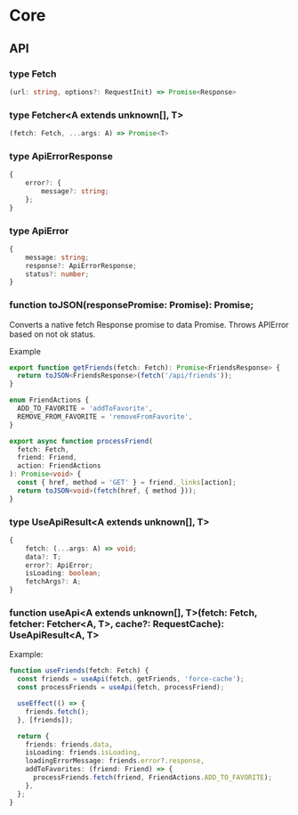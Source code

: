 # Core

## API

### type Fetch

```ts
(url: string, options?: RequestInit) => Promise<Response>
```

### type Fetcher<A extends unknown[], T>

```ts
(fetch: Fetch, ...args: A) => Promise<T>
```

### type ApiErrorResponse

```ts
{
    error?: {
        message?: string;
    };
}
```

### type ApiError

```ts
{
    message: string;
    response?: ApiErrorResponse;
    status?: number;
}
```

### function toJSON<T>(responsePromise: Promise<Response>): Promise<T>;

Converts a native fetch Response promise to data Promise. Throws APIError based on not ok status.

Example

```ts
export function getFriends(fetch: Fetch): Promise<FriendsResponse> {
  return toJSON<FriendsResponse>(fetch('/api/friends'));
}

enum FriendActions {
  ADD_TO_FAVORITE = 'addToFavorite',
  REMOVE_FROM_FAVORITE = 'removeFromFavorite',
}

export async function processFriend(
  fetch: Fetch,
  friend: Friend,
  action: FriendActions
): Promise<void> {
  const { href, method = 'GET' } = friend._links[action];
  return toJSON<void>(fetch(href, { method }));
}
```

### type UseApiResult<A extends unknown[], T>

```ts
{
    fetch: (...args: A) => void;
    data?: T;
    error?: ApiError;
    isLoading: boolean;
    fetchArgs?: A;
}
```

### function useApi<A extends unknown[], T>(fetch: Fetch, fetcher: Fetcher<A, T>, cache?: RequestCache): UseApiResult<A, T>

Example:

```ts
function useFriends(fetch: Fetch) {
  const friends = useApi(fetch, getFriends, 'force-cache');
  const processFriends = useApi(fetch, processFriend);

  useEffect(() => {
    friends.fetch();
  }, [friends]);

  return {
    friends: friends.data,
    isLoading: friends.isLoading,
    loadingErrorMessage: friends.error?.response,
    addToFavorites: (friend: Friend) => {
      processFriends.fetch(friend, FriendActions.ADD_TO_FAVORITE);
    },
  };
}
```
